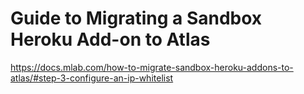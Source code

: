 # Guide to Migrating a Sandbox Heroku Add-on to Atlas

https://docs.mlab.com/how-to-migrate-sandbox-heroku-addons-to-atlas/#step-3-configure-an-ip-whitelist



